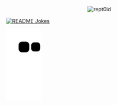 <p align="center"><img align="center" src="https://github-readme-streak-stats.herokuapp.com/?user=rept0id&" alt="rept0id" /></p>

<a href="https://readme-jokes.vercel.app"><img align="center" src="https://readme-jokes.vercel.app/api" alt="README Jokes"></a>

![Snake animation](https://github.com/madushadhanushka/github-readme/blob/output/github-contribution-snake.svg)
